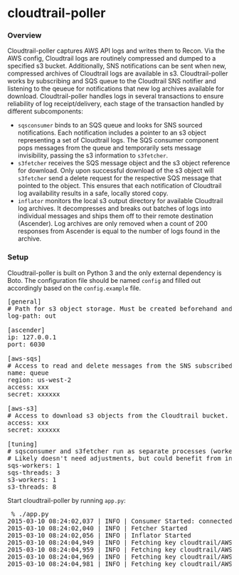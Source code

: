 cloudtrail-poller
=================

### Overview

Cloudtrail-poller captures AWS API logs and writes them to Recon. Via the AWS config, Cloudtrail logs are routinely compressed and dumped to a specified s3 bucket. Additionally, SNS notifications can be sent when new, compressed archives of Cloudtrail logs are available in s3. Cloudtrail-poller works by subscribing and SQS queue to the Cloudtrail SNS notifier and listening to the qeueue for notifications that new log archives available for download. Cloudtrail-poller handles logs in several transactions to ensure reliability of log receipt/delivery, each stage of the transaction handled by different subcomponents:

- `sqsconsumer` binds to an SQS queue and looks for SNS sourced notifications. Each notification includes a pointer to an s3 object representing a set of Cloudtrail logs. The SQS consumer component pops messages from the queue and temporarily sets message invisibility, passing the s3 information to `s3fetcher`.
- `s3fetcher` receives the SQS message object and the s3 object reference for download. Only upon successful download of the s3 object will `s3fetcher` send a delete request for the respective SQS message that pointed to the object. This ensures that each notification of Cloudtrail log availability results in a safe, locally stored copy. 
- `inflator` monitors the local s3 output directory for available Cloudtrail log archives. It decompresses and breaks out batches of logs into individual messages and ships them off to their remote destination (Ascender). Log archives are only removed when a count of 200 responses from Ascender is equal to the number of logs found in the archive.

### Setup

Cloudtrail-poller is built on Python 3 and the only external dependency is Boto. The configuration file should be named `config` and filled out accordingly based on the `config.example` file.

<pre>
[general]
# Path for s3 object storage. Must be created beforehand and accessible by cloudtrail-poller.
log-path: out

[ascender]
ip: 127.0.0.1
port: 6030

[aws-sqs]
# Access to read and delete messages from the SNS subscribed SQS queue.
name: queue
region: us-west-2
access: xxx 
secret: xxxxxx

[aws-s3]
# Access to download s3 objects from the Cloudtrail bucket.
access: xxx 
secret: xxxxxx

[tuning]
# sqsconsumer and s3fetcher run as separate processes (workers) with thread pools (threads).
# Likely doesn't need adjustments, but could benefit from increased thread counts for imporoved performance.
sqs-workers: 1
sqs-threads: 3
s3-workers: 1
s3-threads: 8
</pre>

Start cloudtrail-poller by running `app.py`:
<pre>
 % ./app.py
2015-03-10 08:24:02,037 | INFO | Consumer Started: connected to sqs-cloudtrail with 3 threads
2015-03-10 08:24:02,040 | INFO | Fetcher Started
2015-03-10 08:24:02,056 | INFO | Inflator Started
2015-03-10 08:24:04,949 | INFO | Fetching key cloudtrail/AWSLogs/185869774838/CloudTrail/us-west-2/2015/03/10/185869774838_CloudTrail_us-west-2_20150310T0020Z_UvH8rrsNWQSZwTpt.json.gz from bucket s3-some-bucket
2015-03-10 08:24:04,959 | INFO | Fetching key cloudtrail/AWSLogs/185869774838/CloudTrail/us-west-2/2015/03/10/185869774838_CloudTrail_us-west-2_20150310T0005Z_XD54DnXlC0LuSnfw.json.gz from bucket s3-some-bucket
2015-03-10 08:24:04,969 | INFO | Fetching key cloudtrail/AWSLogs/185869774838/CloudTrail/us-west-2/2015/03/09/185869774838_CloudTrail_us-west-2_20150309T2220Z_3uWP8zY1gXwPyKcL.json.gz from bucket s3-some-bucket
2015-03-10 08:24:04,981 | INFO | Fetching key cloudtrail/AWSLogs/185869774838/CloudTrail/us-west-2/2015/03/10/185869774838_CloudTrail_us-west-2_20150310T0120Z_qI4YAcxETjyDGHP4.json.gz from bucket s3-some-bucket
</pre>

